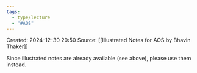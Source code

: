 ```yaml
---
tags:
  - type/lecture
  - "#AOS"
---
```

Created: 2024-12-30 20:50
Source: [[Illustrated Notes for AOS by Bhavin Thaker]]

Since illustrated notes are already available (see above), please use them instead.